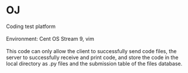 # OJ
Coding test platform
<br>  
Environment: Cent OS Stream 9, vim  
<br>
This code can only allow the client to successfully send code files, the server to successfully receive and print code, and store the code in the local directory as .py files and the submission table of the files database. 
